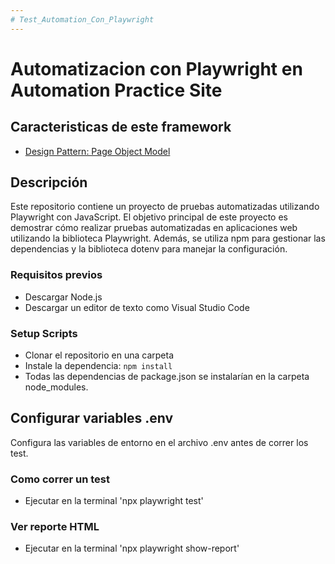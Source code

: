 ```yaml
---
# Test_Automation_Con_Playwright
---
```


# Automatizacion con Playwright en Automation Practice Site

## Caracteristicas de este framework
* [Design Pattern: Page Object Model](https://playwright.dev/docs/test-pom)

## Descripción

Este repositorio contiene un proyecto de pruebas automatizadas utilizando Playwright con JavaScript. El objetivo principal de este proyecto es demostrar cómo realizar pruebas automatizadas en aplicaciones web utilizando la biblioteca Playwright. Además, se utiliza npm para gestionar las dependencias y la biblioteca dotenv para manejar la configuración.

### Requisitos previos
* Descargar Node.js
* Descargar un editor de texto como Visual Studio Code

### Setup Scripts 
* Clonar el repositorio en una carpeta
* Instale la dependencia: `npm install`
* Todas las dependencias de package.json se instalarían en la carpeta node_modules.
  
## Configurar variables .env

Configura las variables de entorno en el archivo .env antes de correr los test.

### Como correr un test
* Ejecutar en la terminal 'npx playwright test'

### Ver reporte HTML
* Ejecutar en la terminal 'npx playwright show-report'
